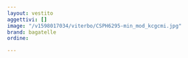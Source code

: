 ```yaml
---
layout: vestito
aggettivi: []
image: "/v1598017034/viterbo/CSPH6295-min_mod_kcgcmi.jpg"
brand: bagatelle
ordine: 

---
```

